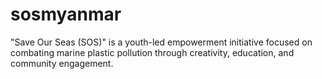 # sosmyanmar
"Save Our Seas (SOS)" is a youth-led empowerment initiative focused on combating marine plastic pollution through creativity, education, and community engagement.
